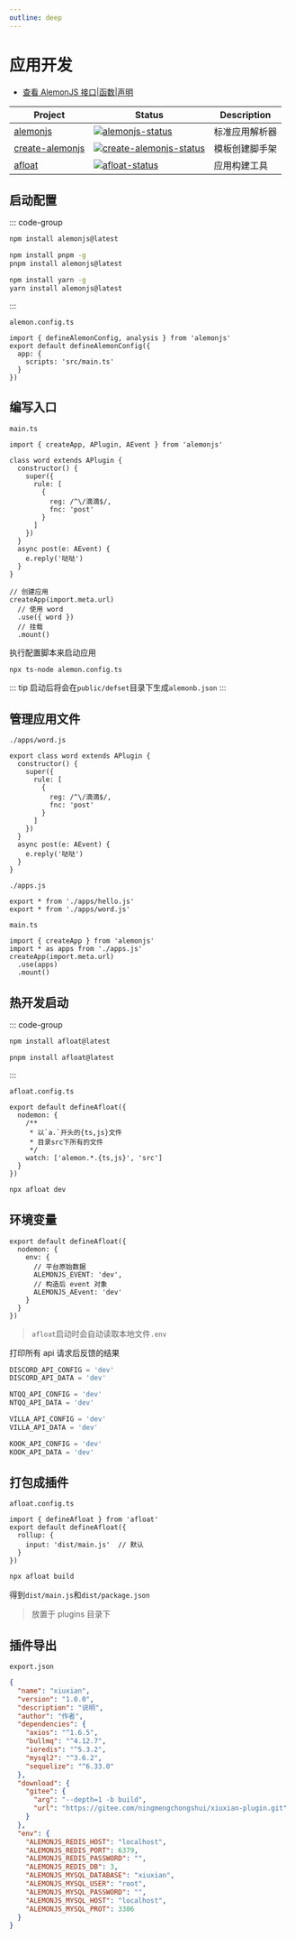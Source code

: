 ```yaml
---
outline: deep
---
```


# 应用开发

- [查看 AlemonJS 接口|函数|声明](https://ningmengchongshui.github.io/alemonjs/)

| Project           | Status                                               | Description    |
| ----------------- | ---------------------------------------------------- | -------------- |
| [alemonjs]        | [![alemonjs-status]][alemonjs-package]               | 标准应用解析器 |
| [create-alemonjs] | [![create-alemonjs-status]][create-alemonjs-package] | 模板创建脚手架 |
| [afloat]          | [![afloat-status]][afloat-package]                   | 应用构建工具   |

>

[alemonjs]: https://github.com/ningmengchongshui/alemonjs
[alemonjs-status]: https://img.shields.io/npm/v/alemonjs.svg
[alemonjs-package]: https://www.npmjs.com/package/alemonjs

>

[create-alemonjs]: https://github.com/ningmengchongshui/alemonjs/tree/create-alemonjs
[create-alemonjs-status]: https://img.shields.io/npm/v/create-alemonjs.svg
[create-alemonjs-package]: https://www.npmjs.com/package/create-alemonjs

>

[afloat]: https://github.com/ningmengchongshui/alemonjs/tree/rollup
[afloat-status]: https://img.shields.io/npm/v/afloat.svg
[afloat-package]: https://www.npmjs.com/package/afloat

## 启动配置

::: code-group

```sh [npm]
npm install alemonjs@latest
```

```sh [pnpm]
npm install pnpm -g
pnpm install alemonjs@latest
```

```sh [yarn]
npm install yarn -g
yarn install alemonjs@latest
```

:::

`alemon.config.ts`

```typescript:line-numbers=1
import { defineAlemonConfig, analysis } from 'alemonjs'
export default defineAlemonConfig({
  app: {
    scripts: 'src/main.ts'
  }
})
```

## 编写入口

`main.ts`

```ts:line-numbers=1
import { createApp, APlugin, AEvent } from 'alemonjs'

class word extends APlugin {
  constructor() {
    super({
      rule: [
        {
          reg: /^\/滴滴$/,
          fnc: 'post'
        }
      ]
    })
  }
  async post(e: AEvent) {
    e.reply('哒哒')
  }
}

// 创建应用
createApp(import.meta.url)
  // 使用 word
  .use({ word })
  // 挂载
  .mount()
```

执行配置脚本来启动应用

```sh
npx ts-node alemon.config.ts
```

::: tip
启动后将会在`public/defset`目录下生成`alemonb.json`
:::

## 管理应用文件

`./apps/word.js`

```ts:line-numbers=3
export class word extends APlugin {
  constructor() {
    super({
      rule: [
        {
          reg: /^\/滴滴$/,
          fnc: 'post'
        }
      ]
    })
  }
  async post(e: AEvent) {
    e.reply('哒哒')
  }
}
```

`./apps.js`

```ts:line-numbers=1
export * from './apps/hello.js'
export * from './apps/word.js'
```

`main.ts`

```ts:line-numbers=1
import { createApp } from 'alemonjs'
import * as apps from './apps.js'
createApp(import.meta.url)
  .use(apps)
  .mount()
```

## 热开发启动

::: code-group

```sh [npm]
npm install afloat@latest
```

```sh [pnpm]
pnpm install afloat@latest
```

:::

`afloat.config.ts`

```ts:line-numbers=1 {7}
export default defineAfloat({
  nodemon: {
    /**
     * 以`a.`开头的{ts,js}文件
     * 目录src下所有的文件
     */
    watch: ['alemon.*.{ts,js}', 'src']
  }
})
```

```ts
npx afloat dev
```

## 环境变量

```ts:line-numbers=1
export default defineAfloat({
  nodemon: {
    env: {
      // 平台原始数据
      ALEMONJS_EVENT: 'dev',
      // 构造后 event 对象
      ALEMONJS_AEvent: 'dev'
    }
  }
})
```

> `afloat`启动时会自动读取本地文件`.env`

打印所有 api 请求后反馈的结果

```ts
DISCORD_API_CONFIG = 'dev'
DISCORD_API_DATA = 'dev'
```

```ts
NTQQ_API_CONFIG = 'dev'
NTQQ_API_DATA = 'dev'
```

```ts
VILLA_API_CONFIG = 'dev'
VILLA_API_DATA = 'dev'
```

```ts
KOOK_API_CONFIG = 'dev'
KOOK_API_DATA = 'dev'
```

## 打包成插件

`afloat.config.ts`

```typescript:line-numbers=1
import { defineAfloat } from 'afloat'
export default defineAfloat({
  rollup: {
    input: 'dist/main.js'  // 默认
  }
})
```

```sh
npx afloat build
```

得到`dist/main.js`和`dist/package.json`

> 放置于 plugins 目录下

## 插件导出

`export.json`

```json
{
  "name": "xiuxian",
  "version": "1.0.0",
  "description": "说明",
  "author": "作者",
  "dependencies": {
    "axios": "^1.6.5",
    "bullmq": "^4.12.7",
    "ioredis": "^5.3.2",
    "mysql2": "^3.6.2",
    "sequelize": "^6.33.0"
  },
  "download": {
    "gitee": {
      "arg": "--depth=1 -b build",
      "url": "https://gitee.com/ningmengchongshui/xiuxian-plugin.git"
    }
  },
  "env": {
    "ALEMONJS_REDIS_HOST": "localhost",
    "ALEMONJS_REDIS_PORT": 6379,
    "ALEMONJS_REDIS_PASSWORD": "",
    "ALEMONJS_REDIS_DB": 3,
    "ALEMONJS_MYSQL_DATABASE": "xiuxian",
    "ALEMONJS_MYSQL_USER": "root",
    "ALEMONJS_MYSQL_PASSWORD": "",
    "ALEMONJS_MYSQL_HOST": "localhost",
    "ALEMONJS_MYSQL_PROT": 3306
  }
}
```
